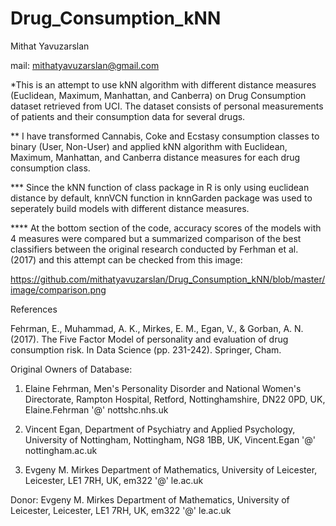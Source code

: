 # Drug_Consumption_kNN


Mithat Yavuzarslan


mail: mithatyavuzarslan@gmail.com


*This is an attempt to use kNN algorithm with different distance measures (Euclidean, Maximum, Manhattan, and Canberra) on Drug Consumption dataset retrieved from UCI. The dataset consists of personal measurements of patients and their consumption data for several drugs. 

** I have transformed Cannabis, Coke and Ecstasy consumption classes to binary (User, Non-User) and applied kNN algorithm with Euclidean, Maximum, Manhattan, and Canberra distance measures for each drug consumption class.

*** Since the kNN function of class package in R is only using euclidean distance by default, knnVCN function in knnGarden package was used to seperately build models with different distance measures.

**** At the bottom section of the code, accuracy scores of the models with 4 measures were compared but a summarized comparison of the best classifiers between the original research conducted by Ferhman et al. (2017) and this attempt can be checked from this image: 


https://github.com/mithatyavuzarslan/Drug_Consumption_kNN/blob/master/image/comparison.png

 
 

 
References

Fehrman, E., Muhammad, A. K., Mirkes, E. M., Egan, V., & Gorban, A. N. (2017). The Five Factor Model of personality and evaluation of drug consumption risk. In Data Science (pp. 231-242). Springer, Cham.

Original Owners of Database:

1. Elaine Fehrman,
Men's Personality Disorder and National Women's Directorate,
Rampton Hospital, Retford,
Nottinghamshire, DN22 0PD, UK,
Elaine.Fehrman '@' nottshc.nhs.uk

2. Vincent Egan,
Department of Psychiatry and Applied Psychology,
University of Nottingham,
Nottingham, NG8 1BB, UK,
Vincent.Egan '@' nottingham.ac.uk

3. Evgeny M. Mirkes
Department of Mathematics,
University of Leicester,
Leicester, LE1 7RH, UK,
em322 '@' le.ac.uk

Donor:
Evgeny M. Mirkes
Department of Mathematics,
University of Leicester,
Leicester, LE1 7RH, UK,
em322 '@' le.ac.uk


